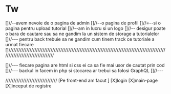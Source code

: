 
# Tw
[]//--avem nevoie de o pagina de admin
[]//--o pagina de profil 
[]//=--si o pagina pentru upload tutorial
[]//--am in lucru si un logo
[]//-- desigur poate o bara de cautare sau sa ne gandim la un sistem de storage a tutorialelor
[]//--- pentru back trebuie sa ne gandim cum tinem track ce tutoriale a urmat fiecare 
[]///////////////////////////////////////////////////////////////////////////////////////////////////////////////////////////////

[]//--- fiecare pagina are html si css ei ca sa fie mai usor de cautat prin cod 
[]//--- backul in facem in php si stocarea ar trebui sa folosi GraphQL
[]//---


////////////////////////////////
[Pe front-end am facut ]
[X]login
[X]main-page
[X]inceput de registre
